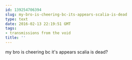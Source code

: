 ```yaml
---
id: 139254706394
slug: my-bro-is-cheering-bc-its-appears-scalia-is-dead
type: text
date: 2016-02-13 22:19:51 GMT
tags:
- transmissions from the void
title: ''
---
```

my bro is cheering bc it's appears scalia is dead?